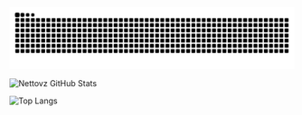 
<!-- Versão para tema claro -->
![Snake animation](https://github.com/Nettovz/Nettovz/blob/output/github-contribution-grid-snake.svg)





![Nettovz GitHub Stats](https://github-readme-stats.vercel.app/api?username=Nettovz&show_icons=true&theme=radical)


![Top Langs](https://github-readme-stats.vercel.app/api/top-langs/?username=Nettovz&layout=compact&theme=radical)
